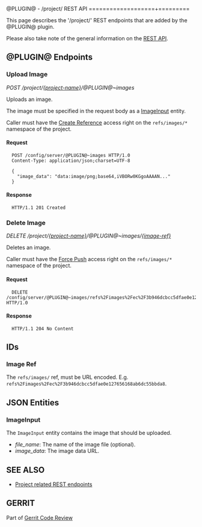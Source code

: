 @PLUGIN@ - /project/ REST API
===================+=========

This page describes the '/project/' REST endpoints that are added by
the @PLUGIN@ plugin.

Please also take note of the general information on the
[REST API](../../../Documentation/rest-api.html).

<a id="project-endpoints"> @PLUGIN@ Endpoints
---------------------------------------------

### <a id="upload-image"> Upload Image
_POST /project/[\{project-name\}](../../../Documentation/rest-api-projects.html#project-name)/@PLUGIN@~images_

Uploads an image.

The image must be specified in the request body as a
[ImageInput](#image-input) entity.

Caller must have the
[Create Reference](../../../Documentation/access-control.html#category_create)
access right on the `refs/images/*` namespace of the project.

#### Request

```
  POST /config/server/@PLUGIN@~images HTTP/1.0
  Content-Type: application/json;charset=UTF-8

  {
    "image_data": "data:image/png;base64,iVBORw0KGgoAAAAN..."
  }
```

#### Response

```
  HTTP/1.1 201 Created
```

### <a id="delete-image"> Delete Image
_DELETE /project/[\{project-name\}](../../../Documentation/rest-api-projects.html#project-name)/@PLUGIN@~images/[\{image-ref\}](#image-ref)_

Deletes an image.

Caller must have the
[Force Push](../../../Documentation/access-control.html#category_push)
access right on the `refs/images/*` namespace of the project.

#### Request

```
  DELETE /config/server/@PLUGIN@~images/refs%2Fimages%2Fec%2F3b946dcbcc5dfae0e127656168ab6dc55bbda8 HTTP/1.0
```

#### Response

```
  HTTP/1.1 204 No Content
```

<a id="ids">IDs
---------------

### <a id="image-ref"></a>Image Ref

The `refs/images/` ref, must be URL encoded.
E.g. `refs%2Fimages%2Fec%2F3b946dcbcc5dfae0e127656168ab6dc55bbda8`.

<a id="json-entities">JSON Entities
-----------------------------------

### <a id="image-input"></a>ImageInput

The `ImageInput` entity contains the image that should be uploaded.

* _file\_name_: The name of the image file (optional).
* _image\_data_: The image data URL.

SEE ALSO
--------

* [Project related REST endpoints](../../../Documentation/rest-api-project.html)

GERRIT
------
Part of [Gerrit Code Review](../../../Documentation/index.html)
